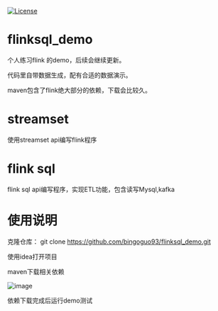 [![License](http://img.shields.io/:license-apache%202.0-brightgreen.svg)](http://www.apache.org/licenses/LICENSE-2.0.html)

# flinksql_demo
 个人练习flink 的demo，后续会继续更新。
 
 代码里自带数据生成，配有合适的数据演示。
 
 maven包含了flink绝大部分的依赖，下载会比较久。
# streamset
 使用streamset api编写flink程序

# flink sql
 flink sql api编写程序，实现ETL功能，包含读写Mysql,kafka 

# 使用说明
 克隆仓库： git clone https://github.com/bingoguo93/flinksql_demo.git

 使用idea打开项目

 maven下载相关依赖

![image](https://user-images.githubusercontent.com/37023599/112001563-0c9f0e00-8b5a-11eb-8aff-44c981d807d3.png)


 依赖下载完成后运行demo测试
